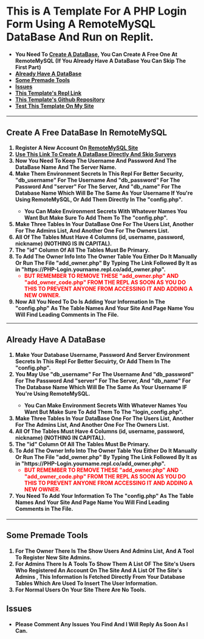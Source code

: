 # This is A Template For A PHP Login Form Using A RemoteMySQL DataBase And Run on Replit.
<h4>
<ul> <li>You Need To <a href="https://remotemysql.com/databases.php?action=new">Create A DataBase</a>, You Can Create A Free One At RemoteMySQL (If You Already Have A DataBase You Can Skip The First Part)</li>
<li><a href="#already">
Already Have A DataBase
</a>
</li>
<li><a href="#tools">Some Premade Tools</a></li>
<li><a href="#issues">Issues</a></li>
<a href="https://replit.com/@MortexAG/PHP-Login-Form"><li>This Template's Repl Link</a></li>
<li><a href="https://github.com/MortexAG/PHP-Login-Form">This Template's Github Repository</a></li><li><a href="https://login.mortexagsite.cyou">Test This Template On My Site</a></li></ul>
</h4>
<hr>
<h2 id="create">Create A Free DataBase In RemoteMySQL
</h2>
<h4>
<ol>
  <li>Register A New Account On <a href="remotemysql.com">RemoteMySQL Site</a>
  </li>
<li>
  <a href="https://remotemysql.com/databases.php?action=new">Use This Link To Create A DataBase Directly And Skip Surveys</a>
</li>
  <li>Now You Need To Keep The Username And Password And The DataBase Name And The Server Name.</li>
  <li>Make Them Environment Secrets In This Repl For Better Security, "db_username" For The Username And "db_password" For The Password And "server" For The Server, And "db_name" For The Database Name Which Will Be The Same As Your Username If You're Using RemoteMySQL, Or Add Them Directly In The "config.php".</li>
  <ul>
    <li>You Can Make Environment Secrets With Whatever Names You Want But Make Sure To Add Them To The "config.php".</li>
  </ul>
  <li>Make Three Tables In Your DataBase One For The Users List, Another For The Admins List, And Another One For The Owners List.</li>
  <li>All Of The Tables Must Have 4 Columns (id, username, password, nickname) (NOTHING IS IN CAPITAL).</li>
  <li>The "id" Column Of All The Tables Must Be Primary.</li>
  <li>To Add The Owner Info Into The Owner Table You Either Do It Manually Or Run The File "add_owner.php" By Typing The Link Followed By It as in "https://PHP-Login.yourname.repl.co/add_owner.php". <ul style="color:red;"><li>BUT REMEMBER TO REMOVE THESE "add_owner.php" AND "add_owner_code.php" FROM THE REPL AS SOON AS YOU DO THIS TO PREVENT ANYONE FROM ACCESSING IT AND ADDING A NEW OWNER.</li></ul>
  </li>
  <li>Now All You Need To Do Is Adding Your Information In The "config.php" As The Table Names And Your Site And Page Name You Will Find Leading Comments in The File.</li>
</ol>
<hr>
</h4>
<h2 id="already">Already Have A DataBase</h2>
<h4>
  <ol>
    <li>Make Your Database Username, Password And Server Environment Secrets In This Repl For Better Secuirty, Or Add Them In The "config.php".</li>
    <li>You May Use "db_username" For The Username And "db_password" For The Password And "server" For The Server, And "db_name" For The Database Name Which Will Be The Same As Your Username IF You're Using RemoteMySQL.</li>
    <ul>
      <li>You Can Make Environment Secrets With Whatever Names You Want But Make Sure To Add Them To The "login_config.php".</li>
    </ul>
    <li>Make Three Tables In Your DataBase One For The Users List, Another For The Admins List, And Another One For The Owners List.</li>
    <li>All Of The Tables Must Have 4 Columns (id, username, password, nickname) (NOTHING IN CAPITAL).</li>
    <li>The "id" Column Of All The Tables Must Be Primary.</li>
    <li>To Add The Owner Info Into The Owner Table You Either Do It Manually Or Run The File "add_owner.php" By Typing The Link Followed By It as in "https://PHP-Login.yourname.repl.co/add_owner.php". <ul style="color:red;"><li>BUT REMEMBER TO REMOVE THESE "add_owner.php" AND "add_owner_code.php" FROM THE REPL AS SOON AS YOU DO THIS TO PREVENT ANYONE FROM ACCESSING IT AND ADDING A NEW OWNER.</li></ul>
    </li>
    <li>You Need To Add Your Information To The "config.php" As The Table Names And Your Site And Page Name You Will Find Leading Comments in The File.</li>
  </ol>
</h4>
<hr>
<h2 id="tools">Some Premade Tools</h2>
<h4>
  <ol>
    <li>For The Owner There Is The Show Users And Admins List, And A Tool To Register New Site Admins.</li>
    <li>For Admins There Is A Tools To Show Them A List OF The Site's Users Who Registered An Account On The Site And A List Of The Site's Admins , This Information Is Fetched Directly From Your Database Tables Which Are Used To Insert The User Information.</li>
    <li>For Normal Users On Your Site There Are No Tools.</li>
  </ol>
</h4>
<h2 id="issues">Issues</h2>
<h4>
  <ul>
    <li>Please Comment Any Issues You Find And I Will Reply As Soon As I Can.
  </ul>
</h4>



